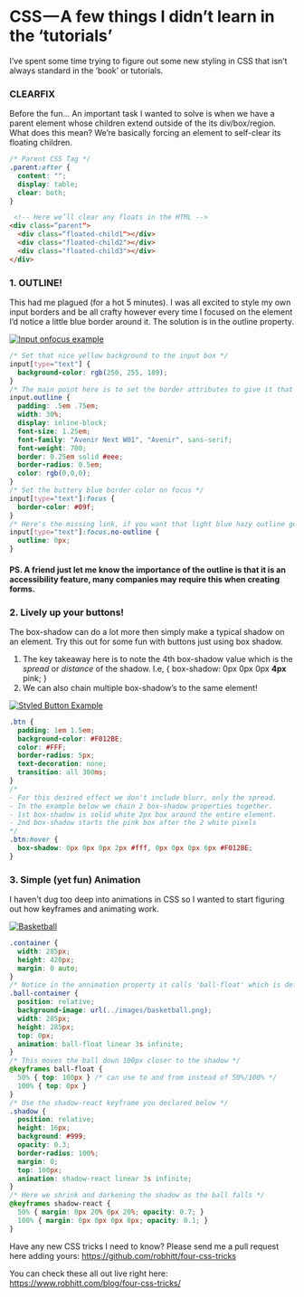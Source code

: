 # CSS — A few things I didn’t learn in the ‘tutorials’

I’ve spent some time trying to figure out some new styling in CSS that isn’t always standard in the ‘book’ or tutorials.

### CLEARFIX

Before the fun… An important task I wanted to solve is when we have a parent element whose children extend outside of the its div/box/region. What does this mean? We’re basically forcing an element to self-clear its floating children.

```css
/* Parent CSS Tag */
.parent:after {
  content: "";
  display: table;
  clear: both;
}
```

```html
 <!-- Here we’ll clear any floats in the HTML -->
<div class=“parent">
  <div class=“floated-child1"></div>
  <div class="floated-child2"></div>
  <div class="floated-child3"></div>
</div>
```

### 1. OUTLINE!
This had me plagued (for a hot 5 minutes). I was all excited to style my own input borders and be all crafty however every time I focused on the element I’d notice a little blue border around it. The solution is in the outline property.

[![Input onfocus example](http://www.robhitt.com/blog/four-css-tricks/images/input-focus.png)](https://youtu.be/yNbfLoVJWkw)


```css
/* Set that nice yellow background to the input box */
input[type="text"] {
  background-color: rgb(250, 255, 189);
}
/* The main point here is to set the border attributes to give it that nice grey smooth look */
input.outline {
  padding: .5em .75em;
  width: 30%;
  display: inline-block;
  font-size: 1.25em;
  font-family: "Avenir Next W01", "Avenir", sans-serif;
  font-weight: 700;
  border: 0.25em solid #eee;
  border-radius: 0.5em;
  color: rgb(0,0,0);
}
/* Set the buttery blue border color on focus */
input[type="text"]:focus {
  border-color: #09f;
}
/* Here's the missing link, if you want that light blue hazy outline gone on your input field then set the outline to 0px*/
input[type="text"]:focus.no-outline {
  outline: 0px;
}
```

#### PS. A friend just let me know the importance of the  outline is that it is an accessibility feature, many companies may require this when creating forms.

### 2. Lively up your buttons!
The box-shadow can do a lot more then simply make a typical shadow on an element. Try this out for some fun with buttons just using box shadow.

1. The key takeaway here is to note the 4th box-shadow value which is the *spread* or *distance* of the shadow. I.e, { box-shadow: 0px 0px 0px **4px** pink; }
2. We can also chain multiple box-shadow’s to the same element!

[![Styled Button Example](https://www.robhitt.com/blog/four-css-tricks/images/better-button.png)](https://youtu.be/O1KiuqPI8Y4)

```css
.btn {
  padding: 1em 1.5em;
  background-color: #F012BE;
  color: #FFF;
  border-radius: 5px;
  text-decoration: none;
  transition: all 300ms;
}
/*
- For this desired effect we don't include blurr, only the spread.
- In the example below we chain 2 box-shadow properties together.
- 1st box-shadow is solid white 2px box around the entire element.
- 2nd box-shadow starts the pink box after the 2 white pixels
*/
.btn:hover {
  box-shadow: 0px 0px 0px 2px #fff, 0px 0px 0px 6px #F012BE;
}
```

### 3. Simple (yet fun) Animation
I haven't dug too deep into animations in CSS so I wanted to start figuring out how keyframes and animating work.

[![Basketball](https://www.robhitt.com/blog/four-css-tricks/images/animated-ball.png)](https://youtu.be/QjpY2ADP-N8)

```css
.container {
  width: 285px;
  height: 420px;
  margin: 0 auto;
}
/* Notice in the annimation property it calls 'ball-float' which is defined beneath .ball-container the @keyframes selector */
.ball-container {
  position: relative;
  background-image: url(../images/basketball.png);
  width: 285px;
  height: 285px;
  top: 0px;
  animation: ball-float linear 3s infinite;
}
/* This moves the ball down 100px closer to the shadow */
@keyframes ball-float {
  50% { top: 100px } /* can use to and from instead of 50%/100% */
  100% { top: 0px }
}
/* Use the shadow-react keyframe you declared below */
.shadow {
  position: relative;
  height: 16px;
  background: #999;
  opacity: 0.3;
  border-radius: 100%;
  margin: 0;
  top: 100px;
  animation: shadow-react linear 3s infinite;
}
/* Here we shrink and darkening the shadow as the ball falls */
@keyframes shadow-react {
  50% { margin: 0px 20% 0px 20%; opacity: 0.7; }
  100% { margin: 0px 0px 0px 0px; opacity: 0.1; }
}
```

Have any new CSS tricks I need to know? Please send me a pull request here adding yours: https://github.com/robhitt/four-css-tricks  

You can check these all out live right here: https://www.robhitt.com/blog/four-css-tricks/

